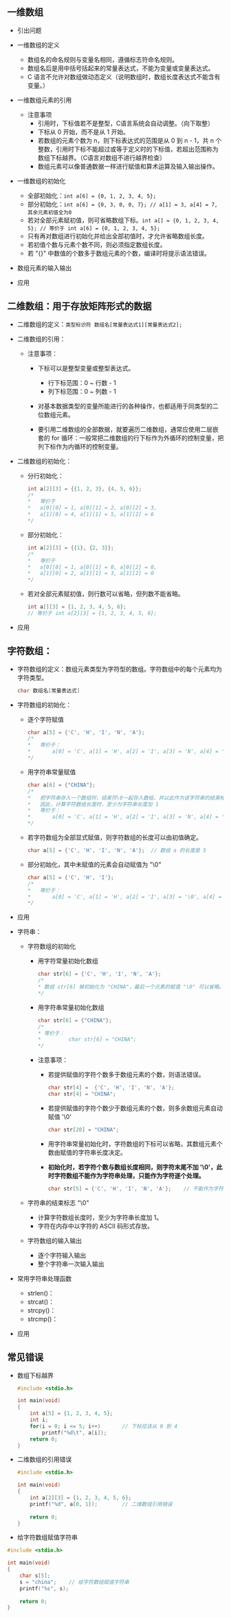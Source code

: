 ## 一维数组

- 引出问题
- 一维数组的定义
  - 数组名的命名规则与变量名相同，遵循标志符命名规则。
  - 数组名后是用中括号括起来的常量表达式，不能为变量或变量表达式。
  - C 语言不允许对数组做动态定义（说明数组时，数组长度表达式不能含有变量。）

- 一维数组元素的引用
  - 注意事项
    - 引用时，下标值若不是整型，C语言系统会自动调整。（向下取整）
    - 下标从 0 开始，而不是从 1 开始。
    - 若数组的元素个数为 n，则下标表达式的范围是从 0 到 n - 1，共 n 个整数，引用时下标不能超过或等于定义时的下标值，若超出范围称为数组下标越界。（C语言对数组不进行越界检查）
    - 数组元素可以像普通数据一样进行赋值和算术运算及输入输出操作。

- 一维数组的初始化
  - 全部初始化：`int a[6] = {0, 1, 2, 3, 4, 5};`
  - 部分初始化：`int a[6] = {0, 3, 0, 0, 7}; // a[1] = 3, a[4] = 7, 其余元素初值全为0  `
  - 若对全部元素赋初值，则可省略数组下标。`int a[] = {0, 1, 2, 3, 4, 5}; // 等价于 int a[6] = {0, 1, 2, 3, 4, 5}; `
  - 只有再对数组进行初始化并给出全部初值时，才允许省略数组长度。
  - 若初值个数与元素个数不同，则必须指定数组长度。
  - 若 "{}" 中数值的个数多于数组元素的个数，编译时将提示语法错误。

- 数组元素的输入输出
- 应用

## 二维数组：用于存放矩阵形式的数据

- 二维数组的定义：`类型标识符 数组名[常量表达式1][常量表达式2];`

- 二维数组的引用：

  - 注意事项：
    - 下标可以是整型变量或整型表达式。
      - 行下标范围：0 ~ 行数 - 1
      - 列下标范围：0 ~ 列数 - 1

    - 对基本数据类型的变量所能进行的各种操作，也都适用于同类型的二位数组元素。
    - 要引用二维数组的全部数据，就要遍历二维数组，通常应使用二层嵌套的 for 循环：一般常把二维数组的行下标作为外循环的控制变量，把列下标作为内循环的控制变量。

- 二维数组的初始化：

  - 分行初始化：

    ```c
    int a[2][3] = {{1, 2, 3}, {4, 5, 6}};
    /*
    *	等价于
    *	a[0][0] = 1, a[0][1] = 2, a[0][2] = 3, 
    *	a[1][0] = 4, a[1][1] = 5, a[1][2] = 6
    */
    ```

  - 部分初始化：

    ```c
    int a[2][3] = {{1}, {2, 3}}; 
    /*
    *	等价于 
    *	a[0][0] = 1, a[0][1] = 0, a[0][2] = 0, 
    *	a[1][0] = 2, a[1][1] = 3, a[1][2] = 0
    */
    ```

  - 若对全部元素赋初值，则行数可以省略，但列数不能省略。

    ```c
    int a[][3] = {1, 2, 3, 4, 5, 6}; 
    // 等价于 int a[2][3] = {1, 2, 3, 4, 5, 6};
    ```

- 应用

## 字符数组：

- 字符数组的定义：数组元素类型为字符型的数组。字符数组中的每个元素均为字符类型。

  ```c
  char 数组名[常量表达式]
  ```

- 字符数组的初始化：
  - 逐个字符赋值
  
    ```c
    char a[5] = {'C', 'H', 'I', 'N', 'A'};
    /*
    *	等价于：
    *		a[0] = 'C', a[1] = 'H', a[2] = 'I', a[3] = 'N', a[4] = 'A'
    */
    ```
  
  - 用字符串常量赋值
  
    ```c
    char a[6] = {"CHINA"};
    /*
    *	把字符串存入一个数组时，结束符\0一起存入数组，并以此作为该字符串的结束标志。
    *	因此，计算字符数组长度时，至少为字符串长度加 1
    *	等价于：
    *		a[0] = 'C', a[1] = 'H', a[2] = 'I', a[3] = 'N', a[4] = 'A', a[5] = '\0'
    */
    ```
  
  - 若字符数组为全部显式赋值，则字符数组的长度可以由初值确定。
  
    ```c
    char a[5] = {'C', 'H', 'I', 'N', 'A'};	// 数组 a 的长度是 5
    ```
  
  - 部分初始化，其中未赋值的元素会自动赋值为 "\0"
  
    ```c
    char a[5] = {'C', 'H', 'I'};
    /*
    *	等价于：
    *		a[0] = 'C', a[1] = 'H', a[2] = 'I', a[3] = '\0', a[4] = '\0'
    */
    ```
  
- 应用

- 字符串：
  - 字符数组的初始化
  
    - 用字符常量初始化数组

      ```C
      char str[6] = {'C', 'H', 'I', 'N', 'A'};
      /*
      *	数组 str[6] 被初始化为 "CHINA"，最后一个元素的赋值 "\0" 可以省略。
      */
      ```
  
    - 用字符串常量初始化数组
  
      ```c
      char str[6] = {"CHINA"};
      /*
      *	等价于：
      *			char str[6] = "CHINA";
      */
      ```
  
    - 注意事项：
  
      - 若提供赋值的字符个数多于数组元素的个数，则语法错误。
  
        ```c
        char str[4] =  {'C', 'H', 'I', 'N', 'A'};
        char str[4] = "CHINA";
        ```
  
      - 若提供赋值的字符个数少于数组元素的个数，则多余数组元素自动赋值 '\0'
  
        ```C
        char str[20] = "CHINA";
        ```
  
      - 用字符串常量初始化时，字符数组的下标可以省略，其数组元素个数由赋值的字符串长度决定。
  
      - **初始化时，若字符个数与数组长度相同，则字符末尾不加 '\0'，此时字符数组不能作为字符串处理，只能作为字符逐个处理。**
  
        ```c
        char str[5] = {'C', 'H', 'I', 'N', 'A'};	// 不能作为字符串处理
        ```
  
  - 字符串的结束标志 "\0"
  
    - 计算字符数组长度时，至少为字符串长度加 1。
    - 字符在内存中以字符的 ASCII 码形式存放。
  
  - 字符数组的输入输出
  
    - 逐个字符输入输出
    - 整个字符串一次输入输出
  
- 常用字符串处理函数
  - strlen()：
  - strcat()：
  - strcpy()：
  - strcmp()：
  
- 应用

## 常见错误

- 数组下标越界

  ```c
  #include <stdio.h>
  
  int main(void)
  {
      int a[5] = {1, 2, 3, 4, 5};
      int i;
      for(i = 0; i <= 5; i++)		// 下标应该从 0 到 4
          printf("%d\t", a[i]);
      return 0;
  }
  ```

- 二维数组的引用错误

  ```c
  #include <stdio.h>
  
  int main(void)
  {
      int a[2][3] = {1, 2, 3, 4, 5, 6};
      printf("%d", a[0, 1]);		// 二维数组引用错误
      
      return 0;
  }
  ```

- 给字符数组赋值字符串

```c
#include <stdio.h>

int main(void)
{
    char s[5];
    s = "china";	// 给字符数组赋值字符串
    printf("%s", s);
    
    return 0;
}
```

